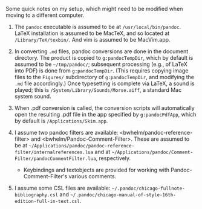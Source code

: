 Some quick notes on my setup, which might need to be modified when moving to a
different computer.

1. The `pandoc` executable is assumed to be at `/usr/local/bin/pandoc`. LaTeX
   installation is assumed to be MacTeX, and so located at
   `/Library/TeX/texbin/`. And vim is assumed to be MacVim.app.

2. In converting `.md` files, pandoc conversions are done in the document
   directory. The product is copied to `g:pandocTempDir`, which by default is
   assumed to be `~/tmp/pandoc/`; subsequent processing (e.g., of LaTeX into
   PDF) is done from `g:pandocTempDir`. (This requires copying image files to
   the `Figures/` subdirectory of `g:pandocTempDir`, and modifying the `.md`
   file accordingly.) Once typesetting is complete via LaTeX, a sound is
   played; this is `/System/Library/Sounds/Morse.aiff`, a standard Mac system
   sound.

3. When .pdf conversion is called, the conversion scripts will automatically
   open the resulting .pdf file in the app specified by `g:pandocPdfApp`, which
   by default is `/Applications/Skim.app`.

4. I assume two pandoc filters are available: <bwhelm/pandoc-reference-filter>
   and <bwhelm/Pandoc-Comment-Filter>. These are assumed to be at
   `~/Applications/pandoc/pandoc-reference-filter/internalreferences.lua` and at
   `~/Applications/pandoc/Comment-Filter/pandocCommentFilter.lua`, respectively.

    - Keybindings and textobjects are provided for working with
      Pandoc-Comment-Filter's various comments.

5. I assume some CSL files are available:
   `~/.pandoc/chicago-fullnote-bibliography.csl` and
   `~/.pandoc/chicago-manual-of-style-16th-edition-full-in-text.csl`.
